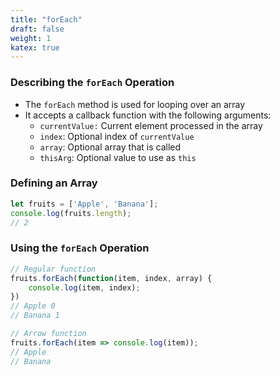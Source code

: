 ```yaml
---
title: "forEach"
draft: false
weight: 1
katex: true
---
```


### Describing the `forEach` Operation
- The `forEach` method is used for looping over an array
- It accepts a callback function with the following arguments:
	- `currentValue:` Current element processed in the array
	- `index`: Optional index of `currentValue`
	- `array`: Optional array that is called
	- `thisArg`: Optional value to use as `this`

### Defining an Array
```js
let fruits = ['Apple', 'Banana'];
console.log(fruits.length);
// 2
```

### Using the `forEach` Operation
```js
// Regular function
fruits.forEach(function(item, index, array) {
    console.log(item, index);
})
// Apple 0
// Banana 1

// Arrow function
fruits.forEach(item => console.log(item));
// Apple
// Banana
```
